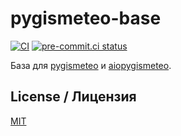 # pygismeteo-base

[![CI](https://github.com/monosans/pygismeteo-base/actions/workflows/ci.yml/badge.svg?branch=main&event=push)](https://github.com/monosans/pygismeteo-base/actions/workflows/ci.yml)
[![pre-commit.ci status](https://results.pre-commit.ci/badge/github/monosans/pygismeteo-base/main.svg)](https://results.pre-commit.ci/latest/github/monosans/pygismeteo-base/main)

База для [pygismeteo](https://github.com/monosans/pygismeteo) и [aiopygismeteo](https://github.com/monosans/aiopygismeteo).

## License / Лицензия

[MIT](https://github.com/monosans/pygismeteo-base/blob/main/LICENSE)
